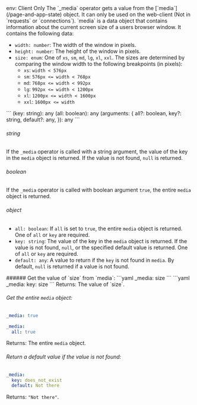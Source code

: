 <TITLE>
_media
</TITLE>

<METADATA>
env: Client Only
</METADATA>

<DESCRIPTION>
The `_media` operator gets a value from the [`media`](/page-and-app-state) object. It can only be used on the web-client (Not in `requests` or `connections`). `media` is a data object that contains information about the current screen size of a users browser window. It contains the following data:

- `width: number`: The width of the window in pixels.
- `height: number`: The height of the window in pixels.
- `size: enum`: One of `xs`, `sm`, `md`, `lg`, `xl`, `xxl`. The sizes are determined by comparing the window width to the following breakpoints (in pixels):
  - `xs`: `width < 576px`
  - `sm`: `576px <= width < 768px`
  - `md`: `768px <= width < 992px`
  - `lg`: `992px <= width < 1200px`
  - `xl`: `1200px <= width < 1600px`
  - `xxl`: `1600px <= width`
    </DESCRIPTION>

<USAGE>
```
(key: string): any
(all: boolean): any
(arguments: {
  all?: boolean,
  key?: string,
  default?: any,
}): any
```

###### string

If the `_media` operator is called with a string argument, the value of the key in the `media` object is returned. If the value is not found, `null` is returned.

###### boolean

If the `_media` operator is called with boolean argument `true`, the entire `media` object is returned.

###### object

- `all: boolean`: If `all` is set to `true`, the entire `media` object is returned. One of `all` or `key` are required.
- `key: string`: The value of the key in the `media` object is returned. If the value is not found, `null`, or the specified default value is returned. One of `all` or `key` are required.
- `default: any`: A value to return if the `key` is not found in `media`. By default, `null` is returned if a value is not found.
  </USAGE>

<EXAMPLES>
###### Get the value of `size` from `media`:
```yaml
_media: size
```
```yaml
_media:
  key: size
```
Returns: The value of `size`.

###### Get the entire `media` object:

```yaml
_media: true
```

```yaml
_media:
  all: true
```

Returns: The entire `media` object.

###### Return a default value if the value is not found:

```yaml
_media:
  key: does_not_exist
  default: Not there
```

Returns: `"Not there"`.
</EXAMPLES>
